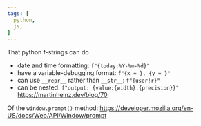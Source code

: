 ```yaml
---
tags: [
  python,
  js,
]
---
```


That python f-strings can do 
- date and time formatting: `f"{today:%Y-%m-%d}"`
- have a variable-debugging format: `f"{x = }, {y = }"`
- can use `__repr__` rather than `__str__`: `f"{user!r}"`
- can be nested: `f"output: {value:{width}.{precision}}"`
https://martinheinz.dev/blog/70

Of the `window.prompt()` method:
https://developer.mozilla.org/en-US/docs/Web/API/Window/prompt